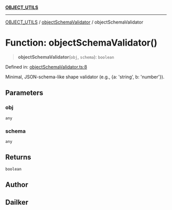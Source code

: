 [**OBJECT_UTILS**](../../README.md)

***

[OBJECT_UTILS](../../README.md) / [objectSchemaValidator](../README.md) / objectSchemaValidator

# Function: objectSchemaValidator()

> **objectSchemaValidator**(`obj`, `schema`): `boolean`

Defined in: [objectSchemaValidator.ts:8](https://github.com/dailker/everyutil/blob/8aea75a123d1c8f9816646c45d1769cd1efa4eac/src/object/objectSchemaValidator.ts#L8)

Minimal, JSON-schema-like shape validator (e.g., {a: 'string', b: 'number'}).

## Parameters

### obj

`any`

### schema

`any`

## Returns

`boolean`

## Author

## Dailker
